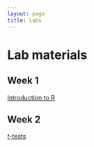 ```yaml
---
layout: page
title: Labs
---
```


# Lab materials

## Week 1

[Introduction to R](intro-to-R/lab-intro-to-R.md)

## Week 2

[*t*-tests](t-tests/lab-t-tests.md)
